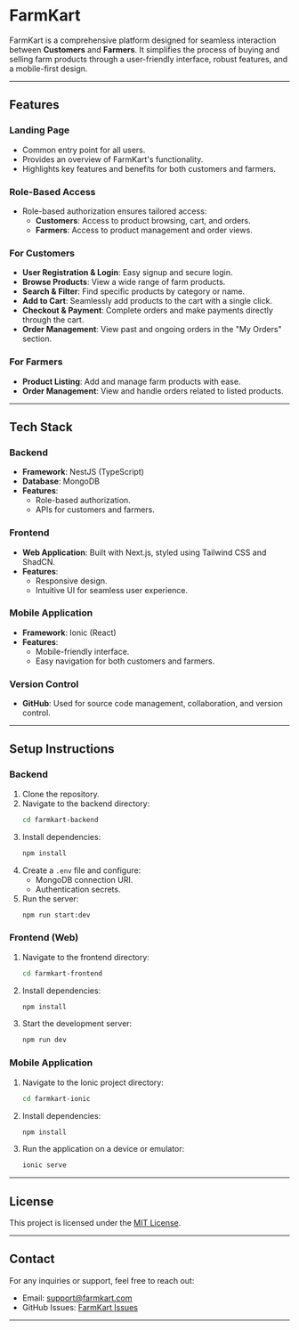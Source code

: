 # FarmKart

FarmKart is a comprehensive platform designed for seamless interaction between **Customers** and **Farmers**. It simplifies the process of buying and selling farm products through a user-friendly interface, robust features, and a mobile-first design.

---

## **Features**

### **Landing Page**
- Common entry point for all users.
- Provides an overview of FarmKart's functionality.
- Highlights key features and benefits for both customers and farmers.

### **Role-Based Access**
- Role-based authorization ensures tailored access:
  - **Customers**: Access to product browsing, cart, and orders.
  - **Farmers**: Access to product management and order views.

### **For Customers**
- **User Registration & Login**: Easy signup and secure login.
- **Browse Products**: View a wide range of farm products.
- **Search & Filter**: Find specific products by category or name.
- **Add to Cart**: Seamlessly add products to the cart with a single click.
- **Checkout & Payment**: Complete orders and make payments directly through the cart.
- **Order Management**: View past and ongoing orders in the "My Orders" section.

### **For Farmers**
- **Product Listing**: Add and manage farm products with ease.
- **Order Management**: View and handle orders related to listed products.

---

## **Tech Stack**

### **Backend**
- **Framework**: NestJS (TypeScript)
- **Database**: MongoDB
- **Features**:
  - Role-based authorization.
  - APIs for customers and farmers.

### **Frontend**
- **Web Application**: Built with Next.js, styled using Tailwind CSS and ShadCN.
- **Features**:
  - Responsive design.
  - Intuitive UI for seamless user experience.

### **Mobile Application**
- **Framework**: Ionic (React)
- **Features**:
  - Mobile-friendly interface.
  - Easy navigation for both customers and farmers.

### **Version Control**
- **GitHub**: Used for source code management, collaboration, and version control.

---

## **Setup Instructions**

### **Backend**
1. Clone the repository.
2. Navigate to the backend directory:
   ```bash
   cd farmkart-backend
   ```
3. Install dependencies:
   ```bash
   npm install
   ```
4. Create a `.env` file and configure:
   - MongoDB connection URI.
   - Authentication secrets.
5. Run the server:
   ```bash
   npm run start:dev
   ```

### **Frontend (Web)**
1. Navigate to the frontend directory:
   ```bash
   cd farmkart-frontend
   ```
2. Install dependencies:
   ```bash
   npm install
   ```
3. Start the development server:
   ```bash
   npm run dev
   ```

### **Mobile Application**
1. Navigate to the Ionic project directory:
   ```bash
   cd farmkart-ionic
   ```
2. Install dependencies:
   ```bash
   npm install
   ```
3. Run the application on a device or emulator:
   ```bash
   ionic serve
   ```
---

## **License**
This project is licensed under the [MIT License](LICENSE).

---

## **Contact**
For any inquiries or support, feel free to reach out:
- Email: support@farmkart.com
- GitHub Issues: [FarmKart Issues](https://github.com/your-repo/issues)

---
